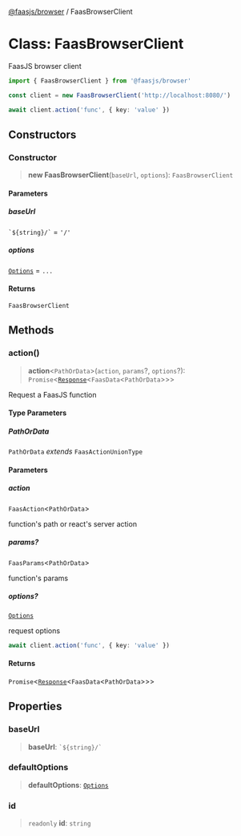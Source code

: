 [@faasjs/browser](../README.md) / FaasBrowserClient

# Class: FaasBrowserClient

FaasJS browser client

```ts
import { FaasBrowserClient } from '@faasjs/browser'

const client = new FaasBrowserClient('http://localhost:8080/')

await client.action('func', { key: 'value' })
```

## Constructors

### Constructor

> **new FaasBrowserClient**(`baseUrl`, `options`): `FaasBrowserClient`

#### Parameters

##### baseUrl

`` `${string}/` `` = `'/'`

##### options

[`Options`](../type-aliases/Options.md) = `...`

#### Returns

`FaasBrowserClient`

## Methods

### action()

> **action**\<`PathOrData`\>(`action`, `params`?, `options`?): `Promise`\<[`Response`](Response.md)\<`FaasData`\<`PathOrData`\>\>\>

Request a FaasJS function

#### Type Parameters

##### PathOrData

`PathOrData` *extends* `FaasActionUnionType`

#### Parameters

##### action

`FaasAction`\<`PathOrData`\>

function's path or react's server action

##### params?

`FaasParams`\<`PathOrData`\>

function's params

##### options?

[`Options`](../type-aliases/Options.md)

request options
```ts
await client.action('func', { key: 'value' })
```

#### Returns

`Promise`\<[`Response`](Response.md)\<`FaasData`\<`PathOrData`\>\>\>

## Properties

### baseUrl

> **baseUrl**: `` `${string}/` ``

### defaultOptions

> **defaultOptions**: [`Options`](../type-aliases/Options.md)

### id

> `readonly` **id**: `string`
